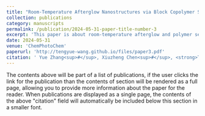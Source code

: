 ```yaml
---
title: "Room-Temperature Afterglow Nanostructures via Block Copolymer Self-Assembly"
collection: publications
category: manuscripts
permalink: /publication/2024-05-31-paper-title-number-3
excerpt: 'This paper is about room-temperature afterglow and polymer self-assembly.'
date: 2024-05-31
venue: 'ChemPhotoChem'
paperurl: 'http://tengyue-wang.github.io/files/paper3.pdf'
citation: ' Yue Zhang<sup>#</sup>, Xiuzheng Chen<sup>#</sup>, <strong>Tengyue Wang</strong>, Zhe Mo, Guangming Wang, Haodong Li*, and Kaka Zhang*, <i>Room-Temperature Afterglow Nanostructures via Block Copolymer Self-Assembly</i>. <strong>ChemPhotoChem</strong>, 2024, e202400113.'
---
```


The contents above will be part of a list of publications, if the user clicks the link for the publication than the contents of section will be rendered as a full page, allowing you to provide more information about the paper for the reader. When publications are displayed as a single page, the contents of the above "citation" field will automatically be included below this section in a smaller font.

